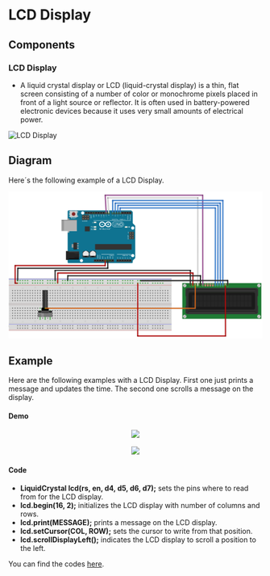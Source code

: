 # LCD Display

## Components 
### LCD Display

* A liquid crystal display or LCD (liquid-crystal display) is a thin, flat screen consisting of a number of color or monochrome pixels placed in front of a light source or reflector. It is often used in battery-powered electronic devices because it uses very small amounts of electrical power.

<img title="LCD Display" src="http://cdn.shopify.com/s/files/1/0300/6424/6919/products/16x2LCDDisplay_GreenBacklight_1024x1024_1_grande.jpg?v=1646904235" width=200/>

## Diagram

Here´s the following example of a LCD Display.

![LCD Display diagram](./img/LCD_Display_diagram.png)

## Example

Here are the following examples with a LCD Display. First one just prints a message and updates the time. The second one scrolls a message on the display.

#### Demo
<p align="center"><img src="./img/LCD_Display_demo_1.gif"/></p>

<p align="center"><img src="./img/LCD_Display_demo_2.gif"/></p>

#### Code

* **LiquidCrystal lcd(rs, en, d4, d5, d6, d7);** sets the pins where to read from for the LCD display.
* **lcd.begin(16, 2);** initializes the LCD display with number of columns and rows.
* **lcd.print(MESSAGE);** prints a message on the LCD display.
* **lcd.setCursor(COL, ROW);** sets the cursor to write from that position.
* **lcd.scrollDisplayLeft();** indicates the LCD display to scroll a position to the left.

You can find the codes [here](./src).
